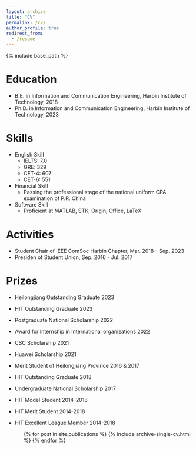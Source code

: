 ```yaml
---
layout: archive
title: "CV"
permalink: /cv/
author_profile: true
redirect_from:
  - /resume
---
```


{% include base_path %}

Education
======
* B.E. in Information and Communication Engineering, Harbin Institute of Technology, 2018
* Ph.D. in Information and Communication Engineering, Harbin Institute of Technology, 2023


  
Skills
======
* English Skill
  * IELTS: 7.0
  * GRE: 329
  * CET-4: 607
  * CET-6: 551
* Financial Skill
  * Passing the professional stage of the national uniform CPA examination of P.R. China
* Software Skill
  * Proficient at MATLAB, STK, Origin, Office, LaTeX

Activities
======
* Student Chair of IEEE ComSoc Harbin Chapter, Mar. 2018 - Sep. 2023
* Presiden of Student Union, Sep. 2016 - Jul. 2017

Prizes
=====
* Heilongjiang Outstanding Graduate 2023
* HIT Outstanding Graduate 2023
* Postgraduate National Scholarship 2022
* Award for Internship in International organizations 2022
* CSC Scholarship 2021
* Huawei Scholarship 2021
* Merit Student of Heilongjiang Province 2016 & 2017
* HIT Outstanding Graduate 2018
* Undergraduate National Scholarship 2017
* HIT Model Student 2014-2018
* HIT Merit Student 2014-2018
* HIT Excellent League Member 2014-2018


  <ul>{% for post in site.publications %}
    {% include archive-single-cv.html %}
  {% endfor %}</ul>

<!---
Talks
======
  <ul>{% for post in site.talks %}
    {% include archive-single-talk-cv.html %}
  {% endfor %}</ul>
  
Teaching
======
  <ul>{% for post in site.teaching %}
    {% include archive-single-cv.html %}
  {% endfor %}</ul>
  
Service and leadership
======
* Currently signed in to 43 different slack teams
-->
